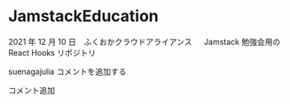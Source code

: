 # JamstackEducation

2021 年 12 月 10 日　ふくおかクラウドアライアンス 　 Jamstack 勉強会用の React Hooks リポジトリ

suenagajulia コメントを追加する

コメント追加
